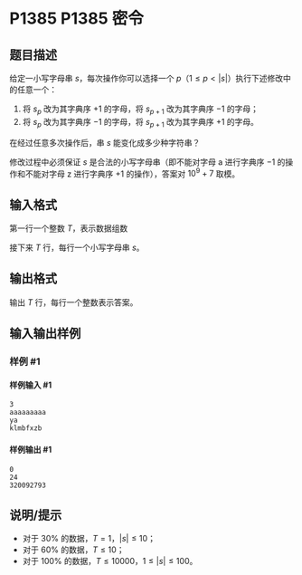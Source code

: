 # P1385 P1385 密令

## 题目描述

给定一小写字母串 $s$，每次操作你可以选择一个 $p$（$1 \leq p \lt |s|$）执行下述修改中的任意一个：

1. 将 $s_p$ 改为其字典序 $+1$ 的字母，将 $s_{p+1}$ 改为其字典序 $-1$ 的字母；
2. 将 $s_p$ 改为其字典序 $-1$ 的字母，将 $s_{p+1}$ 改为其字典序 $+1$ 的字母。

在经过任意多次操作后，串 $s$ 能变化成多少种字符串？

修改过程中必须保证 $s$ 是合法的小写字母串（即不能对字母 a 进行字典序 $-1$ 的操作和不能对字母 z 进行字典序 $+1$ 的操作），答案对 $10^9 + 7$ 取模。

## 输入格式

第一行一个整数 $T$，表示数据组数

接下来 $T$ 行，每行一个小写字母串 $s$。

## 输出格式

输出 $T$ 行，每行一个整数表示答案。

## 输入输出样例

### 样例 #1

#### 样例输入 #1

```
3
aaaaaaaaa
ya
klmbfxzb
```

#### 样例输出 #1

```
0
24
320092793
```

## 说明/提示

- 对于 $30\%$ 的数据，$T=1$，$|s| \leq 10$；
- 对于 $60\%$ 的数据，$T \leq 10$；
- 对于 $100\%$ 的数据，$T \leq 10000$，$1 \leq |s| \leq 100$。
